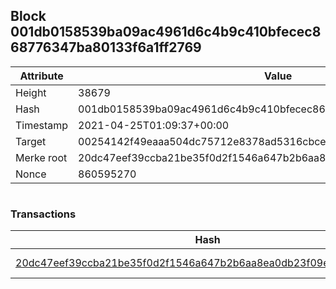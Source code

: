 ## Block 001db0158539ba09ac4961d6c4b9c410bfecec868776347ba80133f6a1ff2769

Attribute | Value
--- | ---
Height | 38679
Hash | 001db0158539ba09ac4961d6c4b9c410bfecec868776347ba80133f6a1ff2769
Timestamp | 2021-04-25T01:09:37+00:00
Target | 00254142f49eaaa504dc75712e8378ad5316cbcead634704b3734b6271167cc4
Merke root | 20dc47eef39ccba21be35f0d2f1546a647b2b6aa8ea0db23f09edaddd49e4a5f
Nonce | 860595270

```

```

### Transactions

Hash | Amount
--- | ---
[20dc47eef39ccba21be35f0d2f1546a647b2b6aa8ea0db23f09edaddd49e4a5f](20dc47eef39ccba21be35f0d2f1546a647b2b6aa8ea0db23f09edaddd49e4a5f.md) | 10.00000000 SKEPTI 

